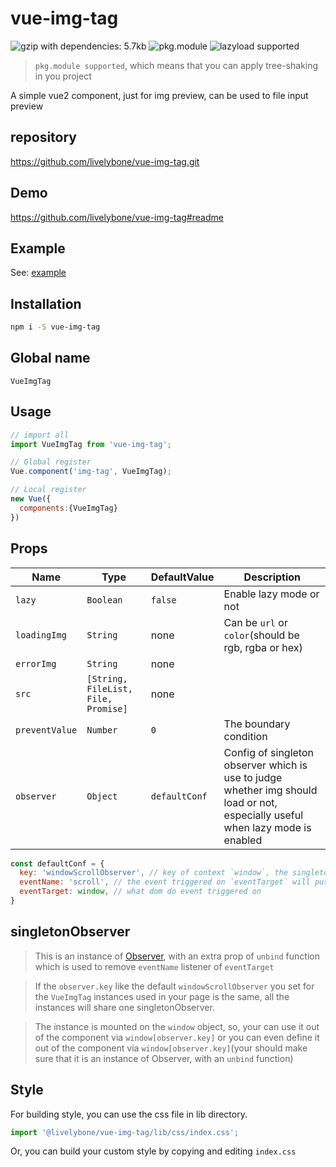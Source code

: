 # vue-img-tag
![gzip with dependencies: 5.7kb](https://img.shields.io/badge/gzip--with--dependencies-5.7kb-brightgreen.svg "gzip with dependencies: 5.7kb")
![pkg.module](https://img.shields.io/badge/pkg.module-supported-blue.svg "pkg.module")
![lazyload supported](https://img.shields.io/badge/lazyload-supported-green.svg "lazyload supported")

> `pkg.module supported`, which means that you can apply tree-shaking in you project

A simple vue2 component, just for img preview, can be used to file input preview

## repository
https://github.com/livelybone/vue-img-tag.git

## Demo
https://github.com/livelybone/vue-img-tag#readme

## Example
See: [example](https://github.com/livelybone/vue-img-tag/blob/master/examples/test.html)

## Installation
```bash
npm i -S vue-img-tag
```

## Global name
`VueImgTag`

## Usage
```js
// import all
import VueImgTag from 'vue-img-tag';

// Global register
Vue.component('img-tag', VueImgTag);

// Local register
new Vue({
  components:{VueImgTag}
})
```

## Props
| Name              | Type                                      | DefaultValue         | Description  |
| ----------------- | ----------------------------------------- | -------------------- | ------------ |
| `lazy`            | `Boolean`                                 | `false`              | Enable lazy mode or not |
| `loadingImg`      | `String`                                  | none                 | Can be `url` or `color`(should be rgb, rgba or hex)  |
| `errorImg`        | `String`                                  | none                 |  |
| `src`             | `[String, FileList, File, Promise]`       | none                 |  |
| `preventValue`    | `Number`                                  | `0`                  | The boundary condition |
| `observer`        | `Object`                                  | `defaultConf`        | Config of singleton observer which is use to judge whether img should load or not, especially useful when lazy mode is enabled |

```js
const defaultConf = {
  key: 'windowScrollObserver', // key of context `window`, the singleton observer will be window[key]
  eventName: 'scroll', // the event triggered on `eventTarget` will push an event to the subscribers of singleton observer, so that we can judge whether img should load or not
  eventTarget: window, // what dom do event triggered on
}
```

## singletonObserver
> This is an instance of [Observer](https://github.com/livelybone/simple-observer/blob/master/src/index.js),
> with an extra prop of `unbind` function which is used to remove `eventName` listener of `eventTarget`

> If the `observer.key` like the default `windowScrollObserver` you set for the `VueImgTag` instances used in your page is the same, all the instances will share one singletonObserver. 

> The instance is mounted on the `window` object, so, your can use it out of the component via `window[observer.key]`
> or you can even define it out of the component via `window[observer.key]`(your should make sure that it is an instance of Observer, with an `unbind` function)

## Style
For building style, you can use the css file in lib directory.
```js
import '@livelybone/vue-img-tag/lib/css/index.css';
```

Or, you can build your custom style by copying and editing `index.css`

